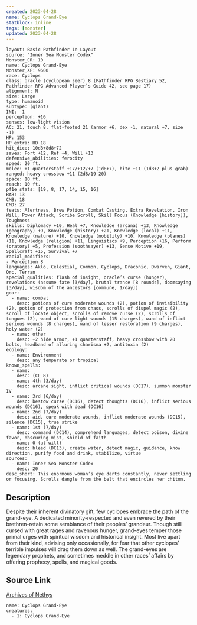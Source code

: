 ```yaml
---
created: 2023-04-28
name: Cyclops Grand-Eye
statblock: inline
tags: [monster]
updated: 2023-04-28
---
```

```statblock
layout: Basic Pathfinder 1e Layout
source: "Inner Sea Monster Codex"
Monster_CR: 10
name: Cyclops Grand-Eye
Monster_XP: 9600
race: Cyclops
class: oracle (cyclopean seer) 8 (Pathfinder RPG Bestiary 52, Pathfinder RPG Advanced Player’s Guide 42, see page 17)
alignment: N
size: Large
type: humanoid
subtype: (giant)
INI: -1
perception: +16
senses: low-light vision
AC: 21, touch 8, flat-footed 21 (armor +6, dex -1, natural +7, size -1)
HP: 153
HP_extra: HD 18
hit_dice: 10d8+8d8+72
saves: Fort +12, Ref +4, Will +13
defensive_abilities: ferocity
speed: 20 ft.
melee: +1 quarterstaff +17/+12/+7 (1d8+7), bite +11 (1d8+2 plus grab)
ranged: heavy crossbow +11 (2d8/19-20)
space: 10 ft.
reach: 10 ft.
pf1e_stats: [19, 8, 17, 14, 15, 16]
BAB: 13
CMB: 18
CMD: 27
feats: Alertness, Brew Potion, Combat Casting, Extra Revelation, Iron Will, Power Attack, Scribe Scroll, Skill Focus (Knowledge [history]), Toughness
skills: Diplomacy +10, Heal +7, Knowledge (arcana) +13, Knowledge (geography) +9, Knowledge (history) +21, Knowledge (local) +11, Knowledge (nature) +10, Knowledge (nobility) +10, Knowledge (planes) +11, Knowledge (religion) +11, Linguistics +9, Perception +16, Perform (oratory) +5, Profession (soothsayer) +13, Sense Motive +19, Spellcraft +15, Survival +7
racial_modifiers:
- Perception 8
languages: Aklo, Celestial, Common, Cyclops, Draconic, Dwarven, Giant, Orc, Terran
special_qualities: flash of insight, oracle’s curse (hunger), revelations (assume fate [3/day], brutal trance [8 rounds], doomsaying [3/day], wisdom of the ancestors [commune, 1/day])
gear:
  - name: combat
    desc: potions of cure moderate wounds (2), potion of invisibility (2), potion of protection from chaos, scrolls of dispel magic (2), scroll of locate object, scrolls of remove curse (2), scrolls of tongues (2), wand of cure light wounds (15 charges), wand of inflict serious wounds (8 charges), wand of lesser restoration (9 charges), holy water (2)
  - name: other
    desc: +2 hide armor, +1 quarterstaff, heavy crossbow with 20 bolts, headband of alluring charisma +2, antitoxin (2)
ecology:
  - name: Environment
    desc: any temperate or tropical
known_spells:
  - name:
    desc: (CL 8)
  - name: 4th (3/day)
    desc: arcane sight, inflict critical wounds (DC17), summon monster IV
  - name: 3rd (6/day)
    desc: bestow curse (DC16), detect thoughts (DC16), inflict serious wounds (DC16), speak with dead (DC16)
  - name: 2nd (7/day)
    desc: aid, cure moderate wounds, inflict moderate wounds (DC15), silence (DC15), true strike
  - name: 1st (7/day)
    desc: command (DC14), comprehend languages, detect poison, divine favor, obscuring mist, shield of faith
  - name: 0 (at-will)
    desc: bleed (DC13), create water, detect magic, guidance, know direction, purify food and drink, stabilize, virtue
sources:
  - name: Inner Sea Monster Codex
    desc: 20
desc_short: This enormous woman’s eye darts constantly, never settling or focusing. Scrolls dangle from the belt that encircles her chiton.
```
## Description
Despite their inherent divinatory gift, few cyclopes embrace the path of the grand-eye. A dedicated minority-respected and even revered by their brethren-retain some semblance of their peoples’ grandeur. Though still cursed with great rages and ravenous hunger, grand-eyes temper those primal urges with spiritual wisdom and historical insight. Most live apart from their kind, advising only occasionally, for fear that other cyclopes’ terrible impulses will drag them down as well. The grand-eyes are legendary prophets, and sometimes meddle in other races’ affairs by offering prophecy, spells, and magical goods.
## Source Link
[Archives of Nethys](https://aonprd.com/MonsterDisplay.aspx?ItemName=Cyclops%20Grand-Eye)
```encounter-table
name: Cyclops Grand-Eye
creatures:
  - 1: Cyclops Grand-Eye
```
